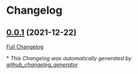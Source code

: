 # Changelog

## [0.0.1](https://github.com/T-Systems-MMS/terraform-frontdoor/tree/0.0.1) (2021-12-22)

[Full Changelog](https://github.com/T-Systems-MMS/terraform-frontdoor/compare/a6212ce3a8c9ab830b6b9b4afe4e47cba444958f...0.0.1)



\* *This Changelog was automatically generated by [github_changelog_generator](https://github.com/github-changelog-generator/github-changelog-generator)*
